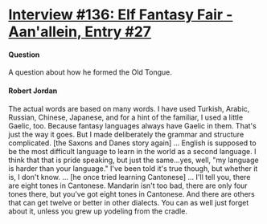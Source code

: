 # [Interview #136: Elf Fantasy Fair - Aan'allein, Entry #27](https://www.theoryland.com/intvmain.php?i=136#27)

#### Question

A question about how he formed the Old Tongue.

#### Robert Jordan

The actual words are based on many words. I have used Turkish, Arabic, Russian, Chinese, Japanese, and for a hint of the familiar, I used a little Gaelic, too. Because fantasy languages always have Gaelic in them. That's just the way it goes. But I made deliberately the grammar and structure complicated. [the Saxons and Danes story again] ... English is supposed to be the most difficult language to learn in the world as a second language. I think that that is pride speaking, but just the same...yes, well, "my language is harder than your language." I've been told it's true though, but whether it is, I don't know. ... [he once tried learning Cantonese] ... I'll tell you, there are eight tones in Cantonese. Mandarin isn't too bad, there are only four tones there, but you've got eight tones in Cantonese. And there are others that can get twelve or better in other dialects. You can as well just forget about it, unless you grew up yodeling from the cradle.

